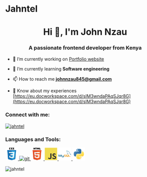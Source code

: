 # Jahntel 
<h1 align="center">Hi 👋, I'm John Nzau</h1>
<h3 align="center">A passionate frontend developer from Kenya</h3>

- 🔭 I’m currently working on [Portfolio website](https://portfolio-561.jimdosite.com/#d5532465-8c79-4b35-9138-1b3ae3f066aa)

- 🌱 I’m currently learning **Software engineering**

- 📫 How to reach me **johnnzau845@gmail.com**

- 📄 Know about my experiences [https://eu.docworkspace.com/d/sIM3wndaPAqSJqr8G](https://eu.docworkspace.com/d/sIM3wndaPAqSJqr8G)

<h3 align="left">Connect with me:</h3>
<p align="left">
<a href="https://instagram.com/jahntel" target="blank"><img align="center" src="https://raw.githubusercontent.com/rahuldkjain/github-profile-readme-generator/master/src/images/icons/Social/instagram.svg" alt="jahntel" height="30" width="40" /></a>
</p>

<h3 align="left">Languages and Tools:</h3>
<p align="left"> <a href="https://www.w3schools.com/css/" target="_blank" rel="noreferrer"> <img src="https://raw.githubusercontent.com/devicons/devicon/master/icons/css3/css3-original-wordmark.svg" alt="css3" width="40" height="40"/> </a> <a href="https://git-scm.com/" target="_blank" rel="noreferrer"> <img src="https://www.vectorlogo.zone/logos/git-scm/git-scm-icon.svg" alt="git" width="40" height="40"/> </a> <a href="https://www.w3.org/html/" target="_blank" rel="noreferrer"> <img src="https://raw.githubusercontent.com/devicons/devicon/master/icons/html5/html5-original-wordmark.svg" alt="html5" width="40" height="40"/> </a> <a href="https://developer.mozilla.org/en-US/docs/Web/JavaScript" target="_blank" rel="noreferrer"> <img src="https://raw.githubusercontent.com/devicons/devicon/master/icons/javascript/javascript-original.svg" alt="javascript" width="40" height="40"/> </a> <a href="https://www.mysql.com/" target="_blank" rel="noreferrer"> <img src="https://raw.githubusercontent.com/devicons/devicon/master/icons/mysql/mysql-original-wordmark.svg" alt="mysql" width="40" height="40"/> </a> <a href="https://www.python.org" target="_blank" rel="noreferrer"> <img src="https://raw.githubusercontent.com/devicons/devicon/master/icons/python/python-original.svg" alt="python" width="40" height="40"/> </a> </p>

<p><img align="center" src="https://github-readme-streak-stats.herokuapp.com/?user=jahntel&" alt="jahntel" /></p>
